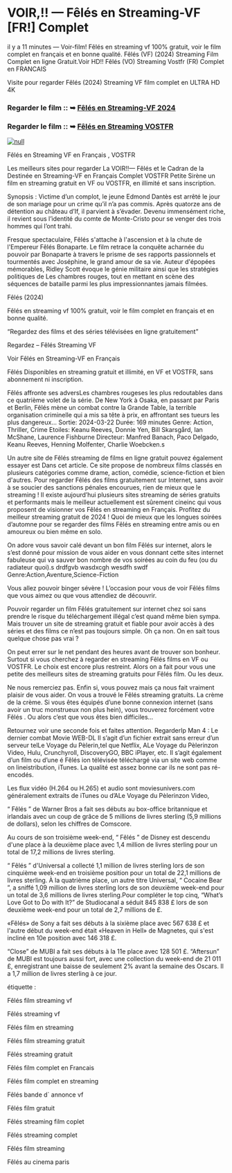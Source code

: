 # VOIR,!! — Fêlés en Streaming-VF [FR!] Complet



il y a 11 minutes — Voir-film! Fêlés en streaming vf 100% gratuit, voir le film complet en français et en bonne qualité. Fêlés (VF) (2024) Streaming Film Complet en ligne Gratuit.Voir HD!! Fêlés (VO) Streaming Vostfr (FR) Complet en FRANCAIS

Visite pour regarder Fêlés (2024) Streaming VF film complet en ULTRA HD 4K

### Regarder le film :: ➥ [Fêlés en Streaming-VF 2024](https://popcornflix-hd.org/fr/movie/1310042/fls.html)

### Regarder le film :: ➥ [Fêlés en Streaming VOSTFR](https://popcornflix-hd.org/fr/movie/1310042/fls.html)

[![null](https://static.wixstatic.com/media/855a25_043b5abeb4ae4d35ac003198e7fe56ed~mv2.gif)](https://popcornflix-hd.org/fr/movie/1310042/fls.html)

Fêlés en Streaming VF en Français , VOSTFR

Les meilleurs sites pour regarder La VOIR!!— Fêlés et le Cadran de la Destinée en Streaming-VF en Français Complet VOSTFR Petite Sirène un film en streaming gratuit en VF ou VOSTFR, en illimité et sans inscription.

Synopsis : Victime d’un complot, le jeune Edmond Dantès est arrêté le jour de son mariage pour un crime qu’il n’a pas commis. Après quatorze ans de détention au château d’If, il parvient à s’évader. Devenu immensément riche, il revient sous l’identité du comte de Monte-Cristo pour se venger des trois hommes qui l’ont trahi.

Fresque spectaculaire, Fêlés s'attache à l'ascension et à la chute de l'Empereur Fêlés Bonaparte. Le film retrace la conquête acharnée du pouvoir par Bonaparte à travers le prisme de ses rapports passionnels et tourmentés avec Joséphine, le grand amour de sa vie. Auteur d'épopées mémorables, Ridley Scott évoque le génie militaire ainsi que les stratégies politiques de Les chambres rouges, tout en mettant en scène des séquences de bataille parmi les plus impressionnantes jamais filmées.

Fêlés (2024)

Fêlés en streaming vf 100% gratuit, voir le film complet en français et en bonne qualité.

“Regardez des films et des séries télévisées en ligne gratuitement”

Regardez – Fêlés Streaming VF

Voir Fêlés en Streaming-VF en Français

Fêlés Disponibles en streaming gratuit et illimité, en VF et VOSTFR, sans abonnement ni inscription.

Fêlés affronte ses adversLes chambres rougeses les plus redoutables dans ce quatrième volet de la série. De New York à Osaka, en passant par Paris et Berlin, Fêlés mène un combat contre la Grande Table, la terrible organisation criminelle qui a mis sa tête à prix, en affrontant ses tueurs les plus dangereux... Sortie: 2024-03-22 Durée: 169 minutes Genre: Action, Thriller, Crime Etoiles: Keanu Reeves, Donnie Yen, Bill Skarsgård, Ian McShane, Laurence Fishburne Directeur: Manfred Banach, Paco Delgado, Keanu Reeves, Henning Molfenter, Charlie Woebcken.s

Un autre site de Fêlés streaming de films en ligne gratuit pouvez également essayer est Dans cet article. Ce site propose de nombreux films classés en plusieurs catégories comme drame, action, comédie, science-fiction et bien d'autres. Pour regarder Fêlés des films gratuitement sur Internet, sans avoir à se soucier des sanctions pénales encourues, rien de mieux que le streaming ! Il existe aujourd’hui plusieurs sites streaming de séries gratuits et performants mais le meilleur actuellement est sûrement cineinc qui vous proposent de visionner vos Fêlés en streaming en Français. Profitez du meilleur streaming gratuit de 2024 ! Quoi de mieux que les longues soirées d’automne pour se regarder des films Fêlés en streaming entre amis ou en amoureux ou bien même en solo.

On adore vous savoir calé devant un bon film Fêlés sur internet, alors le s’est donné pour mission de vous aider en vous donnant cette sites internet fabuleuse qui va sauver bon nombre de vos soirées au coin du feu (ou du radiateur quoi).s drdfgvb wasdxcgh wesdfh swdf Genre:Action,Aventure,Science-Fiction

Vous allez pouvoir binger sévère ! L’occasion pour vous de voir Fêlés films que vous aimez ou que vous attendiez de découvrir.

Pouvoir regarder un film Fêlés gratuitement sur internet chez soi sans prendre le risque du téléchargement illégal c’est quand même bien sympa. Mais trouver un site de streaming gratuit et fiable pour avoir accès à des séries et des films ce n’est pas toujours simple. Oh ça non. On en sait tous quelque chose pas vrai ?

On peut errer sur le net pendant des heures avant de trouver son bonheur. Surtout si vous cherchez à regarder en streaming Fêlés films en VF ou VOSTFR. Le choix est encore plus restreint. Alors on a fait pour vous une petite des meilleurs sites de streaming gratuits pour Fêlés film. Ou les deux.

Ne nous remerciez pas. Enfin si, vous pouvez mais ça nous fait vraiment plaisir de vous aider. On vous a trouvé le Fêlés streaming gratuits. La crème de la crème. Si vous êtes équipés d’une bonne connexion internet (sans avoir un truc monstrueux non plus hein), vous trouverez forcément votre Fêlés . Ou alors c’est que vous êtes bien difficiles…

Retournez voir une seconde fois et faites attention. RegarderIp Man 4 : Le dernier combat Movie WEB-DL Il s’agit d’un fichier extrait sans erreur d’un serveur telLe Voyage du Pèlerin,tel que Netflix, ALe Voyage du Pèlerinzon Video, Hulu, Crunchyroll, DiscoveryGO, BBC iPlayer, etc. Il s’agit également d’un film ou d’une é Fêlés ion télévisée téléchargé via un site web comme on lineistribution, iTunes. La qualité est assez bonne car ils ne sont pas ré-encodés.

Les flux vidéo (H.264 ou H.265) et audio sont moviesunivers.com généralement extraits de iTunes ou d’ALe Voyage du Pèlerinzon Video,

“ Fêlés ” de Warner Bros a fait ses débuts au box-office britannique et irlandais avec un coup de grâce de 5 millions de livres sterling (5,9 millions de dollars), selon les chiffres de Comscore.

Au cours de son troisième week-end, “ Fêlés ” de Disney est descendu d'une place à la deuxième place avec 1,4 million de livres sterling pour un total de 17,2 millions de livres sterling.

“ Fêlés ” d'Universal a collecté 1,1 million de livres sterling lors de son cinquième week-end en troisième position pour un total de 22,1 millions de livres sterling. À la quatrième place, un autre titre Universal, “ Cocaine Bear ”, a sniffé 1,09 million de livres sterling lors de son deuxième week-end pour un total de 3,6 millions de livres sterling.Pour compléter le top cinq, “What’s Love Got to Do with It?” de Studiocanal a séduit 845 838 £ lors de son deuxième week-end pour un total de 2,7 millions de £.

«Fêlés» de Sony a fait ses débuts à la sixième place avec 567 638 £ et l'autre début du week-end était «Heaven in Hell» de Magnetes, qui s'est incliné en 10e position avec 146 318 £.

“Close” de MUBI a fait ses débuts à la 11e place avec 128 501 £. “Aftersun” de MUBI est toujours aussi fort, avec une collection du week-end de 21 011 £, enregistrant une baisse de seulement 2% avant la semaine des Oscars. Il a 1,7 million de livres sterling à ce jour.

étiquette :

Fêlés film streaming vf

Fêlés streaming vf

Fêlés film en streaming

Fêlés film streaming gratuit

Fêlés streaming gratuit

Fêlés film complet en Francais

Fêlés film complet en streaming

Fêlés bande d` annonce vf

Fêlés film gratuit

Fêlés streaming film coplet

Fêlés streaming complet

Fêlés film streaming

Fêlés au cinema paris
